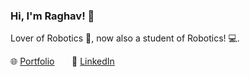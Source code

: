 ### Hi, I'm Raghav! 👋

<!--
**raghavthakar/raghavthakar** is a ✨ _special_ ✨ repository because its `README.md` (this file) appears on your GitHub profile.

Here are some ideas to get you started:

- 🔭 I’m currently working on ...
- 🌱 I’m currently learning ...
- 👯 I’m looking to collaborate on ...
- 🤔 I’m looking for help with ...
- 💬 Ask me about ...
- 📫 How to reach me: ...
- 😄 Pronouns: ...
- ⚡ Fun fact: ...
-->
Lover of Robotics 🤖, now also a student of Robotics! 💻.
  
🌐 [Portfolio](https://thakar.xyz)&nbsp;&nbsp;&nbsp;&nbsp;&nbsp;&nbsp; 👔 [LinkedIn](https://www.linkedin.com/in/raghavthakar/)
